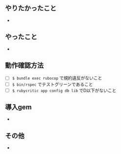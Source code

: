 やりたかったこと
---
- 

やったこと
----
- 

動作確認方法
---
- [ ] `$ bundle exec rubocop` で規約違反がないこと
- [ ] `$ bin/rspec` でテストグリーンであること
- [ ] `$ rubycritic app config db lib` でD以下がないこと

導入gem
---
- 

その他
---
- []()
